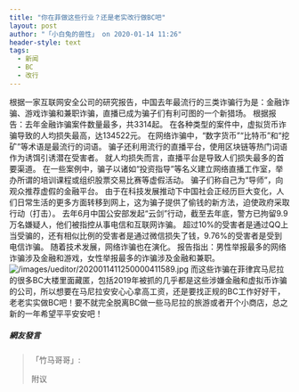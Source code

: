 ```yaml
---
title: "你在菲做这些行业？还是老实改行做BC吧"
layout: post
author: "「小白兔的兽性」 on 2020-01-14 11:26"
header-style: text
tags:
  - 新闻
  - BC
  - 改行
---
```


根据一家互联网安全公司的研究报告，中国去年最流行的三类诈骗行为是：金融诈骗、游戏诈骗和兼职诈骗，直播已成为骗子们有利可图的一个新猎场。
根据报告：去年金融诈骗案件数量最多，共3314起。
在各种类型的案件中，虚拟货币诈骗导致的人均损失最高，达134522元。
在网络诈骗中，“数字货币”“比特币”和“挖矿”等术语是最流行的词语。
骗子还利用流行的直播平台，使用区块链等热门词语作为诱饵引诱潜在受害者。
就人均损失而言，直播平台是导致人们损失最多的首要渠道。
在一些案例中，骗子以诸如“投资指导”等名义建立网络直播工作室，举办所谓的培训课程或组织股票交易比赛等虚假活动。
骗子们称自己为“导师”，向观众推荐虚假的金融平台。
由于在科技发展推动下中国社会正经历巨大变化，人们日常生活的更多方面转移到网上，这为骗子提供了偷钱的新方法，迫使政府采取行动（打击）。
去年6月中国公安部发起“云剑”行动，截至去年底，警方已拘留9.9万名嫌疑人，他们被指控从事电信和互联网诈骗。
超过10%的受害者是通过QQ上当受骗的，还有相似比例的受害者是通过微信损失了钱，9.76%的受害者是受到电信诈骗。
随着技术发展，网络诈骗也在演化。
报告指出：男性举报最多的网络诈骗涉及金融和游戏，女性举报最多的诈骗涉及金融和兼职。
<img src="http://images.feileyuan.com/images/ueditor/2020011411250000411589.jpg" title="/images/ueditor/2020011411250000411589.jpg" alt="/images/ueditor/2020011411250000411589.jpg">
而这些诈骗在菲律宾马尼拉的很多BC大楼里面藏匿，包括2019年被抓的几乎都是这些涉嫌金融和虚拟币诈骗的公司，所以想要在马尼拉安安心心拿高工资，还是要找正规的BC工作好好干，老老实实做BC吧！要不就完全脱离BC做一些马尼拉的旅游或者开个小商店，总之新的一年希望平平安安吧！

##### 網友發言 
> 「竹马哥哥」:
> <p>附议</p>


